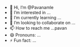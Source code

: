- 👋 Hi, I’m @Pavanamle
- 👀 I’m interested in ...
- 🌱 I’m currently learning ...
- 💞️ I’m looking to collaborate on ...
- 📫 How to reach me ...pavan
- 😄 Pronouns: ...
- ⚡ Fun fact: ...

<!---
Pavanamle/Pavanamle is a ✨ special ✨ repository because its `README.md` (this file) appears on your GitHub profile.
You can click the Preview link to take a look at your changes.
--->
